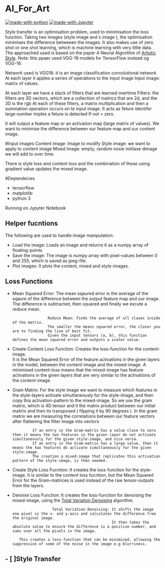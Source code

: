 # AI_For_Art
[![made-with-python](https://img.shields.io/badge/Made%20with-Python-1f425f.svg)](https://www.python.org/)
[![made-with-Jupyter](https://img.shields.io/badge/Made%20with-Jupyter-1f425f.svg)](https://jupyter.org/try)





Style transfer is an optimisation problem, used to  minimisation the loss function. Taking two images (style image and x image ), the optimisation minimises the difference betweeen the images. It also makes use of zero shot or one shot learning, which is machine learning with very little data. 
The approached used is based on the paper A Neural Algorithm of [Artistic Style](https://arxiv.org/abs/1508.06576). Note: this ppaer used VGG-19 models for TensorFlow instead og VGG-16.


Network used is VGG16: it is an image classification convolutional network 
At each layer it apples a series of operations to the input image
Input image: matrix of values.

At each layer we have a stack of filters that are learned overtime
Filters: the filters are 3D vectors, which are a collection of matrics that are 2d, and the 3D is the rgb
At each of these filters, a matrix multiplication and then a summation operation occurs on te input image.
It acts as feture identifer
large number imples a feture is detected 
If not = zero.

It will output a feature map or an activation map (large matrix of values). We want to minimise the difference between our feature map and our content image.

#Input images
Content image: Image to modify 
Style image: we want to apply to content image
Mixed Image: empty, random nosie initilase dimage we will add to over time.

There is style loss and content loss and the combination of these using gradient value updates the mixed image.


#Dependecies 

- tensorflow
- matplotlib
- python 3

Running on Jypyter Notebook 
 

## Helper fucntions 
The following are used to handle image manipulation:

- Load the image: Loads an image and returns it as a numpy array of floating-points
- Save the image: The image is  numpy array with pixel-values between 0 and 255, which is saved as jpeg-file.
- Plot images: It plots the content, mixed and style-images.

## Loss Functions 

  - Mean Squared Error: The mean sqaured error is the average of the sqaure of the difference between the output feature map and our image.
                        The difference is subtracted, then squared and finally we excute a reduce mean.
                           
                        Reduce Mean: Finds the average of all vlaues inside of the matrix.
                        The smaller the means squared error, the closer you are to finding the line of best fit.
                        Given the input tensors (a, b), this function defines the mean squared error and outputs a scaler value.
    
  - Create Content Loss Function: Creates the loss-function for the content-image.  
                                    It is the Mean Squared Error of the feature activations in the given layers in the model, between the content-image and the mixed-image. 
                                    A minimised content-loss means that the mixed-image has feature activations in the given layers that are very similar to the activations of the content-image.
   
   - Gram Matrix: For the style image we want to measure which features in the style-layers activate simultaneously for the style-image, and then copy this activation-pattern to the mixed-image.
                  So we use the gram matrix, which is 4D tensor and it the matrix product between our initial matirix and then its transposed ( filpping it by 90 degrees ).
                  In the gram matrix we are measuring the correlations between our feature vectors after flattening the filter image into vectors
                  
                  If an entry in the Gram-matrix has a value close to zero then it means the two features in the given layer do not activate simultaneously for the given style-image, and vice versa.
                  If an entry in the Gram-matrix has a large value, then it means the two features do activate simultaneously for the given style-image. 
                  The creation a mixed-image that replicates this activation pattern of the style-image, is then needed.
             
   - Create Style Loss Fucntion: It creates the loss-function for the style-image. 
                                 It is similar to the content loss fucntion, but the Mean Squared Error for the Gram-matrices is used instead of the raw tensor-outputs from the layers.
                                
                                
   - Denoise Loss Function: It creates the loss-function for denoising the mixed-image, using the  [Total Variation Denoising](https://en.wikipedia.org/wiki/Total_variation_denoising) algorithm.
                            
                        
                           Total Variation Denoising: It shifts the image one pixel in the x- and y-axis and calculates the difference from the original image. 
                                                      It then takes the absolute value to ensure the difference is a positive number, and sums over all the pixels in the image. 
                      
            This creates a loss-function that can be minimised, allowing the suppression of some of the noise in the image e.g blurriness.
                           
  
                            
   
   
     
## - [ ]Style Transfer 
